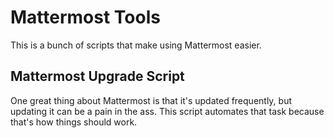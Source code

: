 # Mattermost Tools

This is a bunch of scripts that make using Mattermost easier.

## Mattermost Upgrade Script

One great thing about Mattermost is that it's updated frequently, but updating it can be a pain in the ass. This script automates that task because that's how things should work.